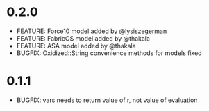 # 0.2.0
- FEATURE: Force10 model added by @lysiszegerman
- FEATURE: FabricOS model added by @thakala
- FEATURE: ASA model added by @thakala
- BUGFIX: Oxidized::String convenience methods for models fixed

# 0.1.1
- BUGFIX: vars needs to return value of r, not value of evaluation
